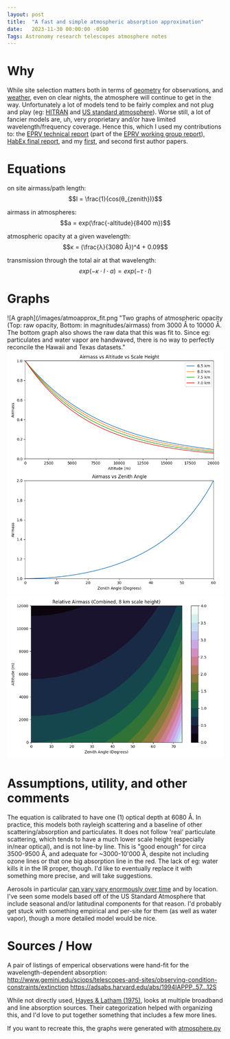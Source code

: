 ```yaml
---
layout: post
title:  "A fast and simple atmospheric absorption approximation"
date:   2023-11-30 00:00:00 -0500
Tags: Astronomy research telescopes atmosphere notes
---
```

<script type="text/javascript" async
  src="https://cdnjs.cloudflare.com/ajax/libs/mathjax/2.7.4/MathJax.js?config=TeX-MML-AM_CHTML">
</script>


# Why
While site selection matters both in terms of [geometry](telescope_location.markdown) for observations, and [weather](telescope_weather.markdown), even on clear nights, the atmosphere will continue to get in the way. Unfortunately a lot of models tend to be fairly complex and not plug and play (eg: [HITRAN](https://hitran.org/) and [US standard atmosphere](https://ntrs.nasa.gov/api/citations/19770009539/downloads/19770009539.pdf?attachment=true)). Worse still, a lot of fancier models are, uh, very proprietary and/or have limited wavelength/frequency coverage. Hence this, which I used my contributions to: the [EPRV technical report](https://exoplanets.nasa.gov/internal_resources/1950) (part of the [EPRV working group report](https://exoplanets.nasa.gov/exep/NNExplore/EPRV/)), [HabEx final report](https://ui.adsabs.harvard.edu/abs/2020arXiv200106683G/abstract), and my [first](https://doi.org/10.3847/1538-3881/acad07), and second first author papers.

# Equations
on site airmass/path length: $$l = \frac{1}{cos(θ_{zenith})}$$

airmass in atmospheres: $$a = exp(\frac{-altitude}{8400 m})$$

atmospheric opacity at a given wavelength: $$κ = (\frac{λ}{3080 Å})^4 + 0.09$$

transmission through the total air at that wavelength: $$exp(-κ \cdot l \cdot a) = exp(-τ \cdot l)$$

# Graphs

![A graph](/images/atmoapprox_fit.png "Two graphs of atmospheric opacity (Top: raw opacity, Bottom: in magnitudes/airmass) from 3000 Å to 10000 Å. The bottom graph also shows the raw data that this was fit to. Since eg: particulates and water vapor are handwaved, there is no way to perfectly reconcile the Hawaii and Texas datasets."
![Airmass vs Altitude.](/images/atmoapprox_atmosphere.png "Top: Airmass as a function of altitude, showing the exponential fall-off for several different scale heights. The fall-off is slow enough to only get to about a factor of 2 at commercial aircraft altitudes. Bottom: Airmass as a function of angle. Airmass increases slowly initially, but then goes off towards infinity near the horizon.")
![A graph](/images/atmoapprox_combined.png "A filled in contour plot of atmospheric absorption as a function of both angle and altitude.")

# Assumptions, utility, and other comments
The equation is calibrated to have one (1) optical depth at 6080 Å. In practice, this models both rayleigh scattering and a baseline of other scattering/absorption and particulates. It does not follow 'real' particulate scattering, which tends to have a much lower scale height (especially in/near optical), and is not line-by line. This is "good enough" for circa 3500-9500 Å, and adequate for ~3000-10'000 Å, despite not including ozone lines or that one big absorption line in the red. The lack of eg: water kills it in the IR proper, though. I'd like to eventually replace it with something more precise, and will take suggestions.

Aerosols in particular [can vary vary enormously over time](https://ui.adsabs.harvard.edu/abs/2020E%26ES..537a2008M/abstract) and by location. I've seen some models based off of the US Standard Atmosphere that include seasonal and/or latitudinal components for that reason. I'd probably get stuck with something empirical and per-site for them (as well as water vapor), though a more detailed model would be nice.

# Sources / How
A pair of listings of emperical observations were hand-fit for the wavelength-dependent absorption:
http://www.gemini.edu/sciops/telescopes-and-sites/observing-condition-constraints/extinction
https://adsabs.harvard.edu/abs/1994IAPPP..57...12S

While not directly used, [Hayes & Latham (1975)](https://ui.adsabs.harvard.edu/abs/1975ApJ...197..593H/abstract), looks at multiple broadband and line absorption sources. Their categorization helped with organizing this, and I'd love to put together something that includes a few more lines.

If you want to recreate this, the graphs were generated with [atmosphere.py](images/atmosphere.py)
